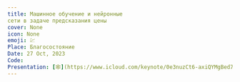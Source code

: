 ```yaml
---
title: Машинное обучение и нейронные
сети в задаче предсказания цены
cover: None
icon: None
emoji: 💹
Place: Благосостояние
Date: 27 Oct, 2023
Code: 
Presentation: [🕸](https://www.icloud.com/keynote/0e3nuzCt6-axiQYMgBed7hCRQ#231027_nlp_stocks)
---
```


